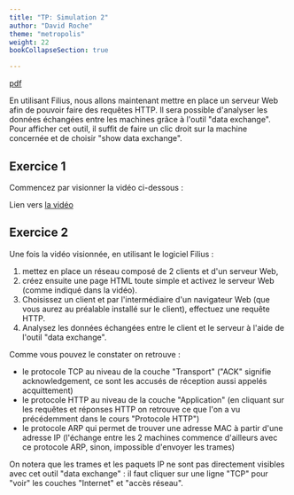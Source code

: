 ```yaml
---
title: "TP: Simulation 2"
author: "David Roche"
theme: "metropolis"
weight: 22
bookCollapseSection: true

---
```


[pdf](./tp_reseau_2.pdf)



En utilisant Filius, nous allons maintenant mettre en place un serveur
Web afin de pouvoir faire des requêtes HTTP. Il sera possible
d'analyser les données échangées entre les machines grâce à l'outil
"data exchange". Pour afficher cet outil, il suffit de faire un clic
droit sur la machine concernée et de choisir "show data exchange".

## Exercice 1

Commencez par visionner la vidéo ci-dessous :

Lien vers [la vidéo](https://youtu.be/fY2yiRXMdS8)

## Exercice 2

Une fois la vidéo visionnée, en utilisant le logiciel Filius :

1. mettez en place un réseau composé de 2 clients et d'un serveur Web,
2. créez ensuite une page HTML toute simple et activez le serveur Web (comme
   indiqué dans la vidéo). 
3. Choisissez un client et par l'intermédiaire d'un navigateur Web (que vous
   aurez au préalable installé sur le client), effectuez une requête HTTP. 
4. Analysez les données échangées entre le client et le serveur à l'aide de
   l'outil "data exchange".



Comme vous pouvez le constater on retrouve :

-   le protocole TCP au niveau de la couche "Transport" ("ACK"
    signifie acknowledgement, ce sont les accusés de réception aussi
    appelés acquittement)
-   le protocole HTTP au niveau de la couche "Application" (en
    cliquant sur les requêtes et réponses HTTP on retrouve ce que l'on
    a vu précédemment dans le cours "Protocole HTTP")
-   le protocole ARP qui permet de trouver une adresse MAC à partir
    d'une adresse IP (l'échange entre les 2 machines commence
    d'ailleurs avec ce protocole ARP, sinon, impossible d'envoyer les
    trames)

On notera que les trames et les paquets IP ne sont pas directement
visibles avec cet outil "data exchange" : il faut cliquer sur une
ligne "TCP" pour "voir" les couches "Internet" et "accès
réseau".
